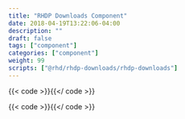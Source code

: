 ```yaml
---
title: "RHDP Downloads Component"
date: 2018-04-19T13:22:06-04:00
description: ""
draft: false
tags: ["component"]
categories: ["component"]
weight: 99
scripts: ["@rhd/rhdp-downloads/rhdp-downloads"]
---
```

{{< code >}}<rhdp-os-download product-code="rhel" download-url="https://developers.redhat.com/download-manager/content/origin/files/sha256/60/60a0be5aeed1f08f2bb7599a578c89ec134b4016cd62a8604b29f15d543a469c/rhel-server-7.6-x86_64-dvd.iso" name="Red Hat Enterprise Linux" version="7.6.0" platform-type="RHEL"></rhdp-os-download>{{</ code >}}

{{< code >}}<rhdp-downloads-app url="https://developers.redhat.com/download-manager/rest/available/rhel,eap,devstudio,fuse,datagrid,eap,webserver,cdk,devsuite,amq,brms,bpmsuite,datavirt,mobileplatform,openshift,openjdk,dotnet,migrationtoolkit?nv=1"></rhdp-downloads>{{</ code >}}
